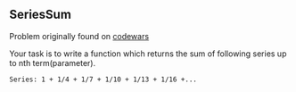 ## SeriesSum
Problem originally found on [codewars](http://www.codewars.com/)

Your task is to write a function which returns the sum of following series up to nth term(parameter).

`Series: 1 + 1/4 + 1/7 + 1/10 + 1/13 + 1/16 +...`
